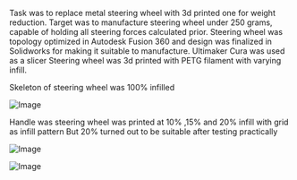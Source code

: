 Task was to replace metal steering wheel with 3d printed one for weight reduction.
Target was to manufacture steering wheel under 250 grams, capable of holding all steering forces calculated prior.
Steering wheel was topology optimized in Autodesk Fusion 360 and design was finalized in Solidworks for making it suitable to manufacture.
Ultimaker Cura was used as a slicer
Steering wheel was 3d printed with PETG filament with varying infill.

Skeleton of steering wheel was 100% infilled 

![Image](https://github.com/users/vedantmhatre1412/projects/1/assets/155352195/427397a9-d29a-4a89-b622-12c08e08064a)

Handle was steering wheel was printed at 10% ,15% and 20% infill with grid as infill pattern
But 20% turned out to be suitable after testing practically

![Image](https://github.com/users/vedantmhatre1412/projects/1/assets/155352195/0a0025f6-0db1-49c4-971b-1475b1ebc10f)





![Image](https://github.com/users/vedantmhatre1412/projects/1/assets/155352195/ae5d74af-f325-4a2d-97fe-437aa7773f60)
